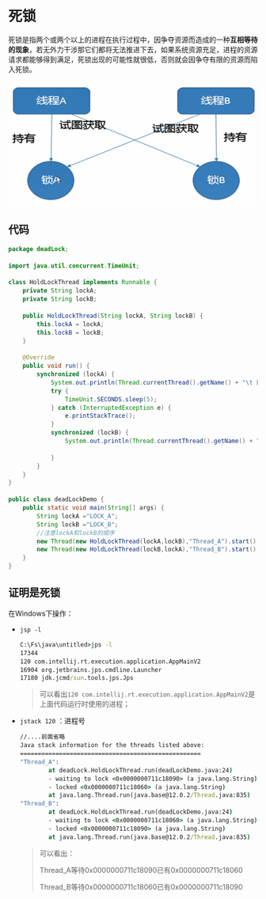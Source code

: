 # 死锁

​	死锁是指两个或两个以上的进程在执行过程中，因争夺资源而造成的一种**互相等待的现象**，若无外力干涉那它们都将无法推进下去，如果系统资源充足，进程的资源请求都能够得到满足，死锁出现的可能性就很低，否则就会因争夺有限的资源而陷入死锁。

![1566527468686](assets/1566527468686.png)

## 代码

```java
package deadLock;

import java.util.concurrent.TimeUnit;

class HoldLockThread implements Runnable {
    private String lockA;
    private String lockB;

    public HoldLockThread(String lockA, String lockB) {
        this.lockA = lockA;
        this.lockB = lockB;
    }

    @Override
    public void run() {
        synchronized (lockA) {
            System.out.println(Thread.currentThread().getName() + "\t 持有 \t" + lockA + "\t 尝试获取\t" + lockB);
            try {
                TimeUnit.SECONDS.sleep(5);
            } catch (InterruptedException e) {
                e.printStackTrace();
            }
            synchronized (lockB) {
                System.out.println(Thread.currentThread().getName() + "\t 持有 \t" + lockB + "\t 尝试获取\t" + lockA);

            }
        }
    }
}

public class deadLockDemo {
    public static void main(String[] args) {
        String lockA ="LOCK_A";
        String lockB ="LOCK_B";
		//注意lockA和lockB的顺序
        new Thread(new HoldLockThread(lockA,lockB),"Thread_A").start();
        new Thread(new HoldLockThread(lockB,lockA),"Thread_B").start();
    }
}

```

## 证明是死锁

在Windows下操作：

- `jsp -l`

  ```cmd
  C:\Fs\java\untitled>jps -l
  17344
  120 com.intellij.rt.execution.application.AppMainV2
  16904 org.jetbrains.jps.cmdline.Launcher
  17180 jdk.jcmd/sun.tools.jps.Jps
  ```

  > 可以看出`120 com.intellij.rt.execution.application.AppMainV2`是上面代码运行时使用的进程；

- `jstack 120` ：进程号

  ```cmd
  //....前面省略
  Java stack information for the threads listed above:
  ===================================================
  "Thread_A":
          at deadLock.HoldLockThread.run(deadLockDemo.java:24)
          - waiting to lock <0x0000000711c18090> (a java.lang.String)
          - locked <0x0000000711c18060> (a java.lang.String)
          at java.lang.Thread.run(java.base@12.0.2/Thread.java:835)
  "Thread_B":
          at deadLock.HoldLockThread.run(deadLockDemo.java:24)
          - waiting to lock <0x0000000711c18060> (a java.lang.String)
          - locked <0x0000000711c18090> (a java.lang.String)
          at java.lang.Thread.run(java.base@12.0.2/Thread.java:835)
  
  ```

  > 可以看出：
  >
  > Thread_A等待0x0000000711c18090已有0x0000000711c18060
  >
  > Thread_B等待0x0000000711c18060已有0x0000000711c18090

  